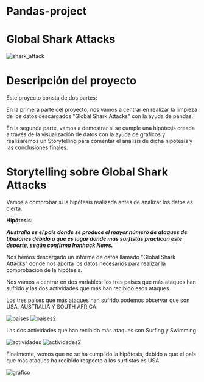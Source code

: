 # Pandas-project
# Global Shark Attacks

![shark_attack](https://github.com/sonia-quintanar/data-cleaning-pandas/blob/main/src/shark_attack.jpg)

# Descripción del proyecto

Este proyecto consta de dos partes:

En la primera parte del proyecto, nos vamos a centrar en realizar la limpieza de los datos descargados "Global Shark Attacks" con la ayuda de pandas.

En la segunda parte, vamos a demostrar si se cumple una hipótesis creada a través de la visualización de datos con la ayuda de gráficos y realizaremos un Storytelling para comentar el análisis de dicha hipótesis y las conclusiones finales.

# Storytelling sobre Global Shark Attacks

Vamos a comprobar si la hipótesis realizada antes de analizar los datos es cierta.

**Hipótesis:**

**_Australia es el país donde se produce el mayor número de ataques de tiburones debido a que es lugar donde más surfistas practican este deporte, según confirma Ironhack News._**

Nos hemos descargado un informe de datos llamado "Global Shark Attacks" donde nos aporta los datos necesarios para realizar la comprobación de la hipótesis.

Nos vamos a centrar en dos variables: los tres países que más ataques han sufrido y las dos actividades que más han recibido esos ataques.

Los tres países que más ataques han sufrido podemos observar que son USA, AUSTRALIA Y SOUTH AFRICA.

![países](https://github.com/sonia-quintanar/data-cleaning-pandas/blob/main/src/pa%C3%ADses.png)
![países2](https://github.com/sonia-quintanar/data-cleaning-pandas/blob/main/src/pa%C3%ADses2.png)

Las dos actividades que han recibido más ataques son Surfing y Swimming.

![actividades](https://github.com/sonia-quintanar/data-cleaning-pandas/blob/main/src/actividades.png)
![actividades2](https://github.com/sonia-quintanar/data-cleaning-pandas/blob/main/src/actividades2.png)

Finalmente, vemos que no se ha cumplido la hipótesis, debido a que el país que más ataques ha recibido respecto a los surfistas es USA.

![gráfico](https://github.com/sonia-quintanar/data-cleaning-pandas/blob/main/src/Gráfico.png)
